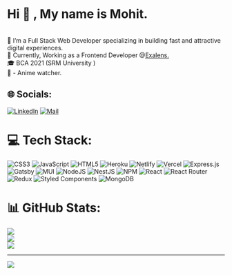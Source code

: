 <h1>Hi 👋 , My name is Mohit.</h1><br>
💫 I’m a Full Stack Web Developer specializing in building fast and attractive digital experiences.
<br />🤝 Currently, Working as a Frontend Developer @<a href="https://www.exalens.com/" target="_blank">Exalens.</a>
<br>🎓 BCA 2021 (SRM University )<br>
<!-- 🤝 Open for job opportunities. -->
👀 - Anime watcher.<br>

## 🌐 Socials:
[![LinkedIn](https://img.shields.io/badge/LinkedIn-%230077B5.svg?logo=linkedin&logoColor=white)](https://linkedin.com/in/9mohit2000)
[![Mail](https://img.shields.io/badge/Mail-%230077B5.svg?logo=gmail&logoColor=white)](mailto:mototurbo12499@gmail.com) 

# 💻 Tech Stack:
![CSS3](https://img.shields.io/badge/css3-%231572B6.svg?style=for-the-badge&logo=css3&logoColor=white) ![JavaScript](https://img.shields.io/badge/javascript-%23323330.svg?style=for-the-badge&logo=javascript&logoColor=%23F7DF1E) ![HTML5](https://img.shields.io/badge/html5-%23E34F26.svg?style=for-the-badge&logo=html5&logoColor=white) ![Heroku](https://img.shields.io/badge/heroku-%23430098.svg?style=for-the-badge&logo=heroku&logoColor=white) ![Netlify](https://img.shields.io/badge/netlify-%23000000.svg?style=for-the-badge&logo=netlify&logoColor=#00C7B7) ![Vercel](https://img.shields.io/badge/vercel-%23000000.svg?style=for-the-badge&logo=vercel&logoColor=white) ![Express.js](https://img.shields.io/badge/express.js-%23404d59.svg?style=for-the-badge&logo=express&logoColor=%2361DAFB) ![Gatsby](https://img.shields.io/badge/Gatsby-%23663399.svg?style=for-the-badge&logo=gatsby&logoColor=white) ![MUI](https://img.shields.io/badge/MUI-%230081CB.svg?style=for-the-badge&logo=material-ui&logoColor=white) ![NodeJS](https://img.shields.io/badge/node.js-6DA55F?style=for-the-badge&logo=node.js&logoColor=white) ![NestJS](https://img.shields.io/badge/nestjs-%23E0234E.svg?style=for-the-badge&logo=nestjs&logoColor=white) ![NPM](https://img.shields.io/badge/NPM-%23000000.svg?style=for-the-badge&logo=npm&logoColor=white) ![React](https://img.shields.io/badge/react-%2320232a.svg?style=for-the-badge&logo=react&logoColor=%2361DAFB) ![React Router](https://img.shields.io/badge/React_Router-CA4245?style=for-the-badge&logo=react-router&logoColor=white) ![Redux](https://img.shields.io/badge/redux-%23593d88.svg?style=for-the-badge&logo=redux&logoColor=white) ![Styled Components](https://img.shields.io/badge/styled--components-DB7093?style=for-the-badge&logo=styled-components&logoColor=white) ![MongoDB](https://img.shields.io/badge/MongoDB-%234ea94b.svg?style=for-the-badge&logo=mongodb&logoColor=white)
# 📊 GitHub Stats:
![](https://github-readme-stats.vercel.app/api?username=idk-Mohit&theme=dark&hide_border=true&include_all_commits=false&count_private=false)<br/>
![](https://github-readme-streak-stats.herokuapp.com/?user=idk-Mohit&theme=dark&hide_border=true)<br/>
![](https://github-readme-stats.vercel.app/api/top-langs/?username=idk-Mohit&theme=dark&hide_border=true&include_all_commits=false&count_private=false&layout=compact)

---
[![](https://visitcount.itsvg.in/api?id=idk-Mohit&icon=2&color=0)](https://visitcount.itsvg.in)

<!-- Proudly created with GPRM ( https://gprm.itsvg.in ) -->
